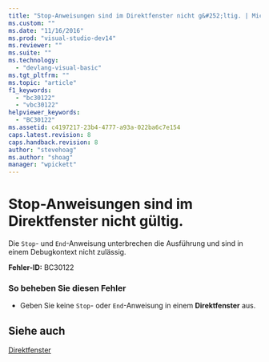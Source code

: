 ```yaml
---
title: "Stop-Anweisungen sind im Direktfenster nicht g&#252;ltig. | Microsoft Docs"
ms.custom: ""
ms.date: "11/16/2016"
ms.prod: "visual-studio-dev14"
ms.reviewer: ""
ms.suite: ""
ms.technology: 
  - "devlang-visual-basic"
ms.tgt_pltfrm: ""
ms.topic: "article"
f1_keywords: 
  - "bc30122"
  - "vbc30122"
helpviewer_keywords: 
  - "BC30122"
ms.assetid: c4197217-23b4-4777-a93a-022ba6c7e154
caps.latest.revision: 8
caps.handback.revision: 8
author: "stevehoag"
ms.author: "shoag"
manager: "wpickett"
---
```

# Stop-Anweisungen sind im Direktfenster nicht g&#252;ltig.
Die `Stop`\- und `End`\-Anweisung unterbrechen die Ausführung und sind in einem Debugkontext nicht zulässig.  
  
 **Fehler\-ID:** BC30122  
  
### So beheben Sie diesen Fehler  
  
-   Geben Sie keine `Stop`\- oder `End`\-Anweisung in einem **Direktfenster** aus.  
  
## Siehe auch  
 [Direktfenster](/visual-studio/ide/reference/immediate-window)